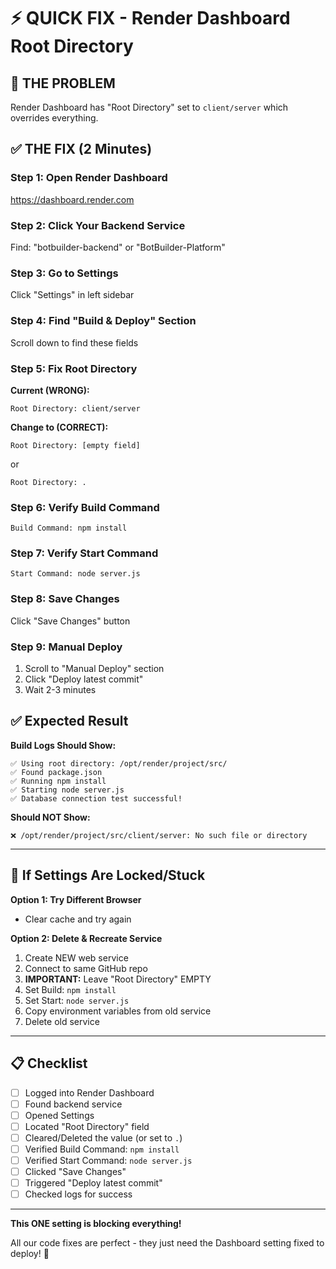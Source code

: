 # ⚡ QUICK FIX - Render Dashboard Root Directory

## 🎯 THE PROBLEM
Render Dashboard has "Root Directory" set to `client/server` which overrides everything.

## ✅ THE FIX (2 Minutes)

### **Step 1: Open Render Dashboard**
https://dashboard.render.com

### **Step 2: Click Your Backend Service**
Find: "botbuilder-backend" or "BotBuilder-Platform"

### **Step 3: Go to Settings**
Click "Settings" in left sidebar

### **Step 4: Find "Build & Deploy" Section**
Scroll down to find these fields

### **Step 5: Fix Root Directory**
**Current (WRONG):**
```
Root Directory: client/server
```

**Change to (CORRECT):**
```
Root Directory: [empty field]
```
or
```
Root Directory: .
```

### **Step 6: Verify Build Command**
```
Build Command: npm install
```

### **Step 7: Verify Start Command**
```
Start Command: node server.js
```

### **Step 8: Save Changes**
Click "Save Changes" button

### **Step 9: Manual Deploy**
1. Scroll to "Manual Deploy" section
2. Click "Deploy latest commit"
3. Wait 2-3 minutes

## ✅ Expected Result

**Build Logs Should Show:**
```
✅ Using root directory: /opt/render/project/src/
✅ Found package.json
✅ Running npm install
✅ Starting node server.js
✅ Database connection test successful!
```

**Should NOT Show:**
```
❌ /opt/render/project/src/client/server: No such file or directory
```

---

## 🚨 If Settings Are Locked/Stuck

**Option 1: Try Different Browser**
- Clear cache and try again

**Option 2: Delete & Recreate Service**
1. Create NEW web service
2. Connect to same GitHub repo
3. **IMPORTANT:** Leave "Root Directory" EMPTY
4. Set Build: `npm install`
5. Set Start: `node server.js`
6. Copy environment variables from old service
7. Delete old service

---

## 📋 Checklist

- [ ] Logged into Render Dashboard
- [ ] Found backend service
- [ ] Opened Settings
- [ ] Located "Root Directory" field
- [ ] Cleared/Deleted the value (or set to `.`)
- [ ] Verified Build Command: `npm install`
- [ ] Verified Start Command: `node server.js`
- [ ] Clicked "Save Changes"
- [ ] Triggered "Deploy latest commit"
- [ ] Checked logs for success

---

**This ONE setting is blocking everything!**

All our code fixes are perfect - they just need the Dashboard setting fixed to deploy! 🚀
